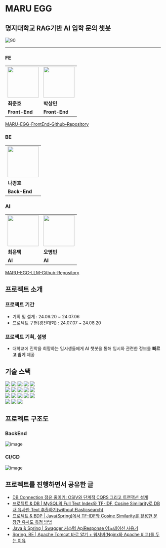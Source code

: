 # MARU EGG

## 명지대학교 RAG기반 AI 입학 문의 챗봇

![90](https://github.com/user-attachments/assets/fa51486b-b4e9-49fe-8fb3-321807c00e91)

---

### FE

<table>
  <tr>
    <td>
        <a href="https://github.com/swgvenghy">
            <img src="https://avatars.githubusercontent.com/u/127816010?v=4" width="100px" />
        </a>
    </td>
    <td>
        <a href="https://github.com/sangmaaaaan">
            <img src="https://avatars.githubusercontent.com/u/96802538?v=4" width="100px" />
        </a>
    </td>
  </tr>
  <tr>
    <td><b>최준호</b></td>
    <td><b>박상민</b></td>
  </tr>
  <tr>
    <td><b>Front-End</b></td>
    <td><b>Front-End</b></td>
  </tr>
</table>

[MARU-EGG-FrontEnd-Github-Repository](https://github.com/MARU-EGG/MARU_EGG_FE)

### BE

<table>
  <tr>
    <td>
        <a href="https://github.com/Hoya324">
            <img src="https://avatars.githubusercontent.com/u/96857599?v=4" width="100px" />
        </a>
    </td>
  </tr>
  <tr>
    <td><b>나경호</b></td>
  </tr>
  <tr>
    <td><b>Back-End</b></td>
  </tr>
</table>

### AI

<table>
  <tr>
    <td>
        <a href="https://github.com/euntaek4187">
            <img src="https://avatars.githubusercontent.com/u/108321588?v=4" width="100px" />
        </a>
    </td>
    <td>
        <a href="https://avatars.githubusercontent.com/u/64066925?v=4">
            <img src="https://avatars.githubusercontent.com/u/64066925?v=4" width="100px" />
        </a>
    </td>
  </tr>
  <tr>
    <td><b>최은택</b></td>
    <td><b>오명빈</b></td>
  </tr>
  <tr>
    <td><b>AI</b></td>
    <td><b>AI</b></td>
  </tr>
</table>

[MARU-EGG-LLM-Github-Repository](https://github.com/MARU-EGG/MARU_EGG_LLM)

## 프로젝트 소개

### 프로젝트 기간

- 기획 및 설계 : 24.06.20 ~ 24.07.06
- 프로젝트 구현(경진대회) : 24.07.07 ~ 24.08.20

### 프로젝트 기획, 설명

- 대학교에 진학을 희망하는 입시생들에게 AI 챗봇을 통해 입시와 관련한 정보를 **빠르고 쉽게** 제공

## 기술 스택

<div align=left>
<img src="https://img.shields.io/badge/java 17-007396?style=for-the-badge&logo=java&logoColor=white">
<img src="https://img.shields.io/badge/springboot 3.3.0-6DB33F?style=for-the-badge&logo=springboot&logoColor=white">
<img src="https://img.shields.io/badge/spring security-6DB33F?style=for-the-badge&logo=springsecurity&logoColor=white">
<img src="https://img.shields.io/badge/spring data jpa-6DB33F?style=for-the-badge&logo=spring&logoColor=white">
<img src="https://img.shields.io/badge/WEB FLUX-6DB33F?style=for-the-badge&logo=spring&logoColor=white">

<br>
<img src="https://img.shields.io/badge/gradle 8.8-02303A?style=for-the-badge&logo=gradle&logoColor=white">
<img src="https://img.shields.io/badge/junit5-25A162?style=for-the-badge&logo=junit5&logoColor=white">
<img src="https://img.shields.io/badge/testcontainers-2496ED?style=for-the-badge&logo=docker&logoColor=white">
<img src="https://img.shields.io/badge/mysql 8.0-4479A1?style=for-the-badge&logo=mysql&logoColor=white">
<img src="https://img.shields.io/badge/swagger-25A16?style=for-the-badge&logo=swagger&logoColor=white">

<br>

<img src="https://img.shields.io/badge/nginx-009639?style=for-the-badge&logo=nginx&logoColor=white">
<img src="https://img.shields.io/badge/aws ec2-F05032?style=for-the-badge&logo=amazonec2&logoColor=white">
<img src="https://img.shields.io/badge/aws amazonroute53-F05032?style=for-the-badge&logo=amazonroute53&logoColor=white">
<img src="https://img.shields.io/badge/aws rds-134?style=for-the-badge&logo=amazonrds&logoColor=white">
<img src="https://img.shields.io/badge/github actions-2088FF?style=for-the-badge&logo=githubactions&logoColor=white">
<br>

<img src="https://img.shields.io/badge/github-181717?style=for-the-badge&logo=github&logoColor=white">
<img src="https://img.shields.io/badge/git-F05032?style=for-the-badge&logo=git&logoColor=white">
<img src="https://img.shields.io/badge/notion-000000?style=for-the-badge&logo=notion&logoColor=white">
</div>

## 프로젝트 구조도

### BackEnd

![image](https://github.com/user-attachments/assets/1c563b76-1fb3-43c8-aadf-d41e87353434)

### CI/CD

![image](https://github.com/user-attachments/assets/ba3f7b00-52c6-471d-ab03-0b1ad9bd7da0)

## 프로젝트를 진행하면서 공유한 글

- [DB Connection 점유 줄이기: OSIV와 단계적 CQRS 그리고 트랜잭션 설계](https://hoya324.tistory.com/entry/DB-Connection-%EC%A0%90%EC%9C%A0-%EC%A4%84%EC%9D%B4%EA%B8%B0-OSIV%EC%99%80-%EB%8B%A8%EA%B3%84%EC%A0%81-CQRS-%EA%B7%B8%EB%A6%AC%EA%B3%A0-%ED%8A%B8%EB%9E%9C%EC%9E%AD%EC%85%98-%EC%84%A4%EA%B3%84)
- [프로젝트 & DB | MySQL의 Full Text Index와 TF-IDF, Cosine Similarity로 DB 내 유사한 Text 추출하기(without Elasticsearch)](https://hoya324.tistory.com/56)
- [프로젝트 & BDP | Java(Spring)에서 TF-IDF와 Cosine Similarity를 활용한 문장간 유사도 측정 방법](https://hoya324.tistory.com/57)
- [Java & Spring | Swagger 커스텀 ApiResponse 어노테이션 사용기](https://hoya324.tistory.com/58)
- [Spring, BE | Apache Tomcat 바로 알기 + 웹서버(Nginx와 Apache 비교)를 두는 이유](https://hoya324.tistory.com/60)
